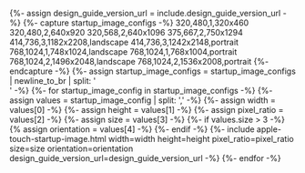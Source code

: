 {%- assign design_guide_version_url = include.design_guide_version_url -%}
{%- capture startup_image_configs -%}
320,480,1,320x460
320,480,2,640x920
320,568,2,640x1096
375,667,2,750x1294
414,736,3,1182x2208,landscape
414,736,3,1242x2148,portrait
768,1024,1,748x1024,landscape
768,1024,1,768x1004,portrait
768,1024,2,1496x2048,landscape
768,1024,2,1536x2008,portrait
{%- endcapture -%}
{%- assign startup_image_configs = startup_image_configs | newline_to_br | split: '<br />' -%}
{%- for startup_image_config in startup_image_configs -%}
    {%- assign values = startup_image_config | split: ',' -%}
    {%- assign width = values[0] -%}
    {%- assign height = values[1] -%}
    {%- assign pixel_ratio = values[2] -%}
    {%- assign size = values[3] -%}
    {%- if values.size > 3 -%}
        {% assign orientation = values[4] -%}
    {%- endif -%}
    {%- include apple-touch-startup-image.html
        width=width
        height=height
        pixel_ratio=pixel_ratio
        size=size
        orientation=orientation
        design_guide_version_url=design_guide_version_url -%}
{%- endfor -%}
